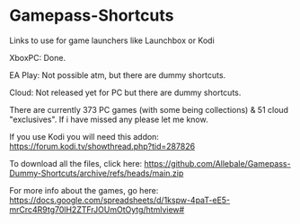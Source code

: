# Gamepass-Shortcuts 
Links to use for game launchers like Launchbox or Kodi

XboxPC: Done.

EA Play: Not possible atm, but there are dummy shortcuts.

Cloud: Not released yet for PC but there are dummy shortcuts.

There are currently 373 PC games (with some being collections) & 51 cloud "exclusives".
If i have missed any please let me know.

If you use Kodi you will need this addon: https://forum.kodi.tv/showthread.php?tid=287826

To download all the files, click here: https://github.com/Allebale/Gamepass-Dummy-Shortcuts/archive/refs/heads/main.zip 

For more info about the games, go here: https://docs.google.com/spreadsheets/d/1kspw-4paT-eE5-mrCrc4R9tg70lH2ZTFrJOUmOtOytg/htmlview# 
